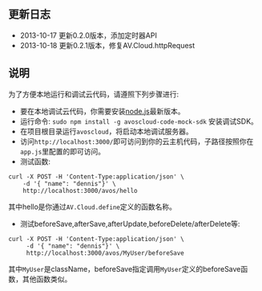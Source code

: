 ## 更新日志

* 2013-10-17 更新0.2.0版本，添加定时器API
* 2013-10-18 更新0.2.1版本，修复AV.Cloud.httpRequest


## 说明

为了方便本地运行和调试云代码，请遵照下列步骤进行:

* 要在本地调试云代码，你需要安装[node.js](http://nodejs.org)最新版本。
* 运行命令: `sudo npm install -g avoscloud-code-mock-sdk` 安装调试SDK。
* 在项目根目录运行`avoscloud`，将启动本地调试服务器。
* 访问`http://localhost:3000/`即可访问到你的云主机代码，子路径按照你在`app.js`里配置的即可访问。
* 测试函数:

```
curl -X POST -H 'Content-Type:application/json' \
    -d '{ "name": "dennis"}' \
    http://localhost:3000/avos/hello
```
其中hello是你通过`AV.Cloud.define`定义的函数名称。

* 测试beforeSave,afterSave,afterUpdate,beforeDelete/afterDelete等:

```
curl -X POST -H 'Content-Type:application/json' \
     -d '{ "name": "dennis"}' \
	 http://localhost:3000/avos/MyUser/beforeSave
```
其中`MyUser`是className，beforeSave指定调用`MyUser`定义的beforeSave函数，其他函数类似。

